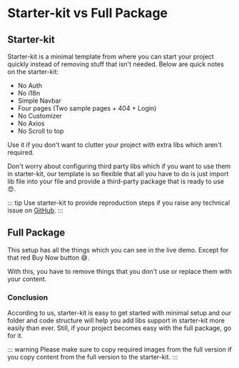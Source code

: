 # Starter-kit vs Full Package

## Starter-kit

Starter-kit is a minimal template from where you can start your project quickly instead of removing stuff that isn't needed. Below are quick notes on the starter-kit:

- No Auth
- No i18n
- Simple Navbar
- Four pages (Two sample pages + 404 + Login)
- No Customizer
- No Axios
- No Scroll to top

Use it if you don't want to clutter your project with extra libs which aren't required.

Don't worry about configuring third party libs which if you want to use them in starter-kit, our template is so flexible that all you have to do is just import lib file into your file and provide a third-party package that is ready to use 😍.

::: tip
Use starter-kit to provide reproduction steps if you raise any technical issue on [GitHub](/guide/overview/support.html).
:::

## Full Package

This setup has all the things which you can see in the live demo. Except for that red Buy Now button 😅.

With this, you have to remove things that you don't use or replace them with your content.

### Conclusion

According to us, starter-kit is easy to get started with minimal setup and our folder and code structure will help you add libs support in starter-kit more easily than ever. Still, if your project becomes easy with the full package, go for it.

::: warning
Please make sure to copy required images from the full version if you copy content from the full version to the starter-kit.
:::
